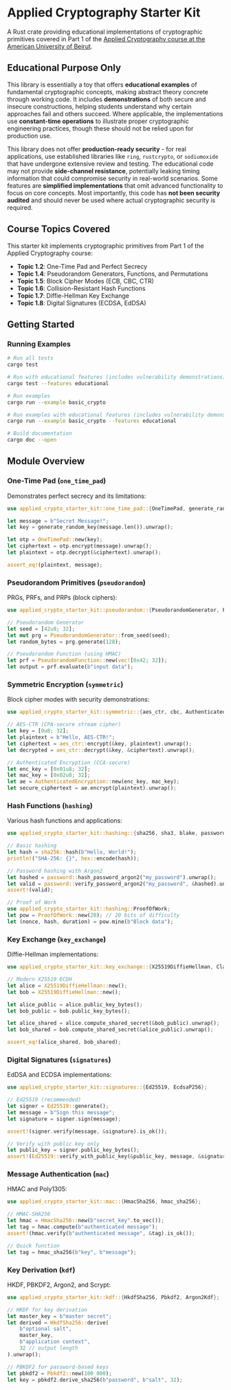 # Applied Cryptography Starter Kit

A Rust crate providing educational implementations of cryptographic primitives covered in Part 1 of the [Applied Cryptography course at the American University of Beirut](https://appliedcryptography.page).

## Educational Purpose Only

This library is essentially a toy that offers **educational examples** of fundamental cryptographic concepts, making abstract theory concrete through working code. It includes **demonstrations** of both secure and insecure constructions, helping students understand why certain approaches fail and others succeed. Where applicable, the implementations use **constant-time operations** to illustrate proper cryptographic engineering practices, though these should not be relied upon for production use.

This library does not offer **production-ready security** - for real applications, use established libraries like `ring`, `rustcrypto`, or `sodiumoxide` that have undergone extensive review and testing. The educational code may not provide **side-channel resistance**, potentially leaking timing information that could compromise security in real-world scenarios. Some features are **simplified implementations** that omit advanced functionality to focus on core concepts. Most importantly, this code has **not been security audited** and should never be used where actual cryptographic security is required.

## Course Topics Covered

This starter kit implements cryptographic primitives from Part 1 of the Applied Cryptography course:

- **Topic 1.2**: One-Time Pad and Perfect Secrecy
- **Topic 1.4**: Pseudorandom Generators, Functions, and Permutations
- **Topic 1.5**: Block Cipher Modes (ECB, CBC, CTR)
- **Topic 1.6**: Collision-Resistant Hash Functions
- **Topic 1.7**: Diffie-Hellman Key Exchange
- **Topic 1.8**: Digital Signatures (ECDSA, EdDSA)

## Getting Started

### Running Examples

```bash
# Run all tests
cargo test

# Run with educational features (includes vulnerability demonstrations)
cargo test --features educational

# Run examples
cargo run --example basic_crypto

# Run examples with educational features (includes vulnerability demonstrations)
cargo run --example basic_crypto --features educational

# Build documentation
cargo doc --open
```

## Module Overview

### One-Time Pad (`one_time_pad`)

Demonstrates perfect secrecy and its limitations:

```rust
use applied_crypto_starter_kit::one_time_pad::{OneTimePad, generate_random_key};

let message = b"Secret Message!";
let key = generate_random_key(message.len()).unwrap();

let otp = OneTimePad::new(key);
let ciphertext = otp.encrypt(message).unwrap();
let plaintext = otp.decrypt(&ciphertext).unwrap();

assert_eq!(plaintext, message);
```

### Pseudorandom Primitives (`pseudorandom`)

PRGs, PRFs, and PRPs (block ciphers):

```rust
use applied_crypto_starter_kit::pseudorandom::{PseudorandomGenerator, PseudorandomFunction};

// Pseudorandom Generator
let seed = [42u8; 32];
let mut prg = PseudorandomGenerator::from_seed(seed);
let random_bytes = prg.generate(128);

// Pseudorandom Function (using HMAC)
let prf = PseudorandomFunction::new(vec![0x42; 32]);
let output = prf.evaluate(b"input data");
```

### Symmetric Encryption (`symmetric`)

Block cipher modes with security demonstrations:

```rust
use applied_crypto_starter_kit::symmetric::{aes_ctr, cbc, AuthenticatedEncryption};

// AES-CTR (CPA-secure stream cipher)
let key = [0u8; 32];
let plaintext = b"Hello, AES-CTR!";
let ciphertext = aes_ctr::encrypt(&key, plaintext).unwrap();
let decrypted = aes_ctr::decrypt(&key, &ciphertext).unwrap();

// Authenticated Encryption (CCA-secure)
let enc_key = [0x01u8; 32];
let mac_key = [0x02u8; 32];
let ae = AuthenticatedEncryption::new(enc_key, mac_key);
let secure_ciphertext = ae.encrypt(plaintext).unwrap();
```

### Hash Functions (`hashing`)

Various hash functions and applications:

```rust
use applied_crypto_starter_kit::hashing::{sha256, sha3, blake, password};

// Basic hashing
let hash = sha256::hash(b"Hello, World!");
println!("SHA-256: {}", hex::encode(hash));

// Password hashing with Argon2
let hashed = password::hash_password_argon2("my_password").unwrap();
let valid = password::verify_password_argon2("my_password", &hashed).unwrap();
assert!(valid);

// Proof of Work
use applied_crypto_starter_kit::hashing::ProofOfWork;
let pow = ProofOfWork::new(20); // 20 bits of difficulty
let (nonce, hash, duration) = pow.mine(b"Block data");
```

### Key Exchange (`key_exchange`)

Diffie-Hellman implementations:

```rust
use applied_crypto_starter_kit::key_exchange::{X25519DiffieHellman, ClassicDiffieHellman};

// Modern X25519 ECDH
let alice = X25519DiffieHellman::new();
let bob = X25519DiffieHellman::new();

let alice_public = alice.public_key_bytes();
let bob_public = bob.public_key_bytes();

let alice_shared = alice.compute_shared_secret(&bob_public).unwrap();
let bob_shared = bob.compute_shared_secret(&alice_public).unwrap();

assert_eq!(alice_shared, bob_shared);
```

### Digital Signatures (`signatures`)

EdDSA and ECDSA implementations:

```rust
use applied_crypto_starter_kit::signatures::{Ed25519, EcdsaP256};

// Ed25519 (recommended)
let signer = Ed25519::generate();
let message = b"Sign this message";
let signature = signer.sign(message);

assert!(signer.verify(message, &signature).is_ok());

// Verify with public key only
let public_key = signer.public_key_bytes();
assert!(Ed25519::verify_with_public_key(&public_key, message, &signature).is_ok());
```

### Message Authentication (`mac`)

HMAC and Poly1305:

```rust
use applied_crypto_starter_kit::mac::{HmacSha256, hmac_sha256};

// HMAC-SHA256
let hmac = HmacSha256::new(b"secret_key".to_vec());
let tag = hmac.compute(b"authenticated message");
assert!(hmac.verify(b"authenticated message", &tag).is_ok());

// Quick function
let tag = hmac_sha256(b"key", b"message");
```

### Key Derivation (`kdf`)

HKDF, PBKDF2, Argon2, and Scrypt:

```rust
use applied_crypto_starter_kit::kdf::{HkdfSha256, Pbkdf2, Argon2Kdf};

// HKDF for key derivation
let master_key = b"master secret";
let derived = HkdfSha256::derive(
    b"optional salt",
    master_key,
    b"application context",
    32 // output length
).unwrap();

// PBKDF2 for password-based keys
let pbkdf2 = Pbkdf2::new(100_000);
let key = pbkdf2.derive_sha256(b"password", b"salt", 32);
```
